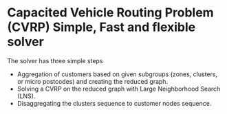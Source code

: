 # Capacited Vehicle Routing Problem (CVRP) Simple, Fast and flexible solver

The solver has three simple steps
-  Aggregation of customers based on given subgroups (zones, clusters, or micro postcodes) and creating the reduced graph.
-  Solving a CVRP on the reduced graph with Large Neighborhood Search (LNS).
-  Disaggregating the clusters sequence to customer nodes sequence.

